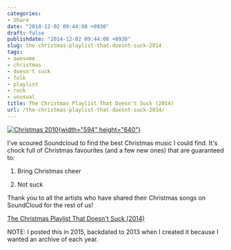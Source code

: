 ```yaml
---
categories:
- Share
date: "2014-12-02 09:44:08 +0930"
draft: false
publishdate: "2014-12-02 09:44:08 +0930"
slug: the-christmas-playlist-that-doesnt-suck-2014
tags:
- awesome
- christmas
- doesn't suck
- folk
- playlist
- rock
- unusual
title: The Christmas Playlist That Doesn't Suck (2014)
url: /the-christmas-playlist-that-doesnt-suck-2014/
---
```

[![Christmas
2010](https://farm6.staticflickr.com/5082/5291376908_af378418a1_z.jpg){width="594"
height="640"}](https://www.flickr.com/photos/demonbaby/5291376908/ "Christmas 2010")

I've scoured Soundcloud to find the best Christmas music I could find.
It's chock full of Christmas favourites (and a few new ones) that are
guaranteed to:

1.  Bring Christmas cheer

2.  Not suck

Thank you to all the artists who have shared their Christmas songs on
SoundCloud for the rest of us!

[The Christmas Playlist That Doesn't Suck
(2014)](https://soundcloud.com/screenbeard/sets/christmas-playlist-2014)

NOTE: I posted this in 2015, backdated to 2013 when I created it because
I wanted an archive of each year.